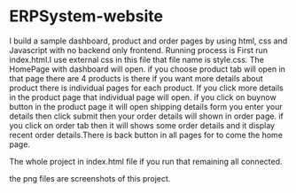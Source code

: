 # ERPSystem-website
I build a sample dashboard, product and order pages by using html, css and  Javascript with no backend only frontend.
Running process is First run index.html.I use external css in this file that file name is style.css.
The HomePage with dashboard will open.
if you choose product tab will open in that page there are 4 products is there if you want more details about product there is individual pages for each product. If you click more details in the product page that individual page will open.
if you click on buynow button in the product page it will open shipping details form you enter your details then click submit then your order details will shown in order page.
if you click on order tab then it will shows some order details and it display recent order details.There is back button in all pages for to come the home page.

The whole project in index.html file if you run that remaining all connected.

the png files are screenshots of this project.
